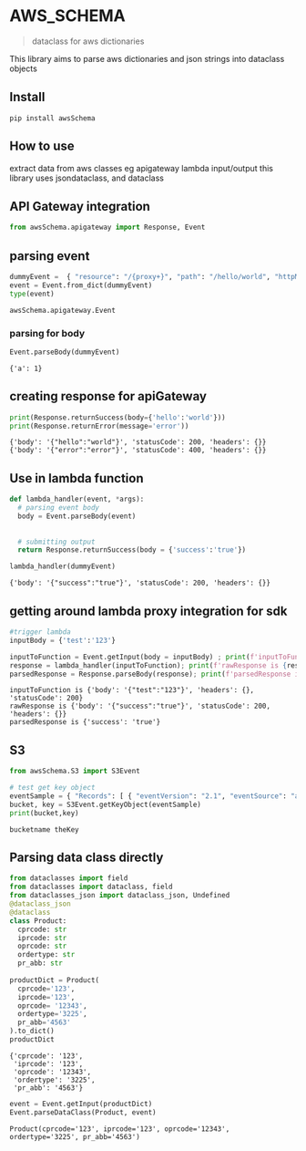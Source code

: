 # AWS_SCHEMA
> dataclass for aws dictionaries


This library aims to parse aws dictionaries and json strings into dataclass objects

## Install

`pip install awsSchema`

## How to use

extract data from aws classes eg apigateway lambda input/output
this library uses jsondataclass, and dataclass

## API Gateway integration

```python
from awsSchema.apigateway import Response, Event
```

## parsing event

```python
dummyEvent =  { "resource": "/{proxy+}", "path": "/hello/world", "httpMethod": "POST", "headers": { "Accept": "*/*", "Accept-Encoding": "gzip, deflate", "cache-control": "no-cache", "CloudFront-Forwarded-Proto": "https", "CloudFront-Is-Desktop-Viewer": "true", "CloudFront-Is-Mobile-Viewer": "False", "CloudFront-Is-SmartTV-Viewer": "False", "CloudFront-Is-Tablet-Viewer": "False", "CloudFront-Viewer-Country": "US", "Content-Type": "application/json", "headerName": "headerValue", "Host": "gy415nuibc.execute-api.us-east-1.amazonaws.com", "Postman-Token": "9f583ef0-ed83-4a38-aef3-eb9ce3f7a57f", "User-Agent": "PostmanRuntime/2.4.5", "Via": "1.1 d98420743a69852491bbdea73f7680bd.cloudfront.net (CloudFront)", "X-Amz-Cf-Id": "pn-PWIJc6thYnZm5P0NMgOUglL1DYtl0gdeJky8tqsg8iS_sgsKD1A==", "X-Forwarded-For": "54.240.196.186, 54.182.214.83", "X-Forwarded-Port": "443", "X-Forwarded-Proto": "https" }, "multiValueHeaders":{ 'Accept':[ "*/*" ], 'Accept-Encoding':[ "gzip, deflate" ], 'cache-control':[ "no-cache" ], 'CloudFront-Forwarded-Proto':[ "https" ], 'CloudFront-Is-Desktop-Viewer':[ "true" ], 'CloudFront-Is-Mobile-Viewer':[ "False" ], 'CloudFront-Is-SmartTV-Viewer':[ "False" ], 'CloudFront-Is-Tablet-Viewer':[ "False" ], 'CloudFront-Viewer-Country':[ "US" ], '':[ "" ], 'Content-Type':[ "application/json" ], 'headerName':[ "headerValue" ], 'Host':[ "gy415nuibc.execute-api.us-east-1.amazonaws.com" ], 'Postman-Token':[ "9f583ef0-ed83-4a38-aef3-eb9ce3f7a57f" ], 'User-Agent':[ "PostmanRuntime/2.4.5" ], 'Via':[ "1.1 d98420743a69852491bbdea73f7680bd.cloudfront.net (CloudFront)" ], 'X-Amz-Cf-Id':[ "pn-PWIJc6thYnZm5P0NMgOUglL1DYtl0gdeJky8tqsg8iS_sgsKD1A==" ], 'X-Forwarded-For':[ "54.240.196.186, 54.182.214.83" ], 'X-Forwarded-Port':[ "443" ], 'X-Forwarded-Proto':[ "https" ] }, "queryStringParameters": { "name": "me", "multivalueName": "me" }, "multiValueQueryStringParameters":{ "name":[ "me" ], "multivalueName":[ "you", "me" ] }, "pathParameters": { "proxy": "hello/world" }, "stageVariables": { "stageVariableName": "stageVariableValue" }, "requestContext": { "accountId": "12345678912", "resourceId": "roq9wj", "stage": "testStage", "requestId": "deef4878-7910-11e6-8f14-25afc3e9ae33", "identity": { "cognitoIdentityPoolId": None, "accountId": None, "cognitoIdentityId": None, "caller": None, "apiKey": None, "sourceIp": "192.168.196.186", "cognitoAuthenticationType": None, "cognitoAuthenticationProvider": None, "userArn": None, "userAgent": "PostmanRuntime/2.4.5", "user": None }, "resourcePath": "/{proxy+}", "httpMethod": "POST", "apiId": "gy415nuibc" }, "body": "{\r\n\t\"a\": 1\r\n}", "isBase64Encoded": False }
event = Event.from_dict(dummyEvent)
type(event)
```




    awsSchema.apigateway.Event



### parsing for body

```python
Event.parseBody(dummyEvent)
```




    {'a': 1}



## creating response for apiGateway

```python
print(Response.returnSuccess(body={'hello':'world'}))
print(Response.returnError(message='error'))
```

    {'body': '{"hello":"world"}', 'statusCode': 200, 'headers': {}}
    {'body': '{"error":"error"}', 'statusCode': 400, 'headers': {}}


## Use in lambda function

```python
def lambda_handler(event, *args):
  # parsing event body
  body = Event.parseBody(event)
  
  
  # submitting output
  return Response.returnSuccess(body = {'success':'true'})

lambda_handler(dummyEvent)
```




    {'body': '{"success":"true"}', 'statusCode': 200, 'headers': {}}



## getting around lambda proxy integration for sdk

```python
#trigger lambda
inputBody = {'test':'123'}

inputToFunction = Event.getInput(body = inputBody) ; print(f'inputToFunction is {inputToFunction}')
response = lambda_handler(inputToFunction); print(f'rawResponse is {response}')
parsedResponse = Response.parseBody(response); print(f'parsedResponse is {parsedResponse}')
```

    inputToFunction is {'body': '{"test":"123"}', 'headers': {}, 'statusCode': 200}
    rawResponse is {'body': '{"success":"true"}', 'statusCode': 200, 'headers': {}}
    parsedResponse is {'success': 'true'}


## S3

```python
from awsSchema.S3 import S3Event
```

```python
# test get key object
eventSample = { "Records": [ { "eventVersion": "2.1", "eventSource": "aws:s3", "awsRegion": "us-east-2", "eventTime": "2019-09-03T19:37:27.192Z", "eventName": "ObjectCreated:Put", "userIdentity": { "principalId": "AWS:AIDAINPONIXQXHT3IKHL2" }, "requestParameters": { "sourceIPAddress": "205.255.255.255" }, "responseElements": { "x-amz-request-id": "D82B88E5F771F645", "x-amz-id-2": "vlR7PnpV2Ce81l0PRw6jlUpck7Jo5ZsQjryTjKlc5aLWGVHPZLj5NeC6qMa0emYBDXOo6QBU0Wo=" }, "s3": { "s3SchemaVersion": "1.0", "configurationId": "828aa6fc-f7b5-4305-8584-487c791949c1", "bucket": { "name": "bucketname", "ownerIdentity": { "principalId": "A3I5XTEXAMAI3E" }, "arn": "arn:aws:s3:::lambda-artifacts-eafc19498e3f2df" }, "object": { "key": "theKey", "size": 1305107, "eTag": "b21b84d653bb07b05b1e6b33684dc11b", "sequencer": "0C0F6F405D6ED209E1" } } } ] }
bucket, key = S3Event.getKeyObject(eventSample)
print(bucket,key)
```

    bucketname theKey


## Parsing data class directly

```python
from dataclasses import field
from dataclasses import dataclass, field
from dataclasses_json import dataclass_json, Undefined
@dataclass_json
@dataclass
class Product:
  cprcode: str
  iprcode: str
  oprcode: str
  ordertype: str
  pr_abb: str
    
productDict = Product(
  cprcode='123',
  iprcode='123',
  oprcode= '12343',
  ordertype='3225',
  pr_abb='4563'
).to_dict()
productDict
```




    {'cprcode': '123',
     'iprcode': '123',
     'oprcode': '12343',
     'ordertype': '3225',
     'pr_abb': '4563'}



```python
event = Event.getInput(productDict)
Event.parseDataClass(Product, event)
```




    Product(cprcode='123', iprcode='123', oprcode='12343', ordertype='3225', pr_abb='4563')


